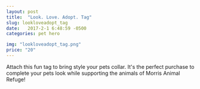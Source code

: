 ```yaml
---
layout: post
title:  "Look. Love. Adopt. Tag"
slug: lookloveadopt_tag
date:   2017-2-1 6:48:59 -0500
categories: pet hero 

img: "lookloveadopt_tag.png"
price: "20"
---
```

Attach this fun tag to bring style your pets collar. It's the perfect purchase to complete your pets look while supporting the animals of Morris Animal Refuge!
